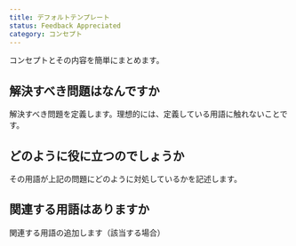 ```yaml
---
title: デフォルトテンプレート
status: Feedback Appreciated
category: コンセプト
---
```


コンセプトとその内容を簡単にまとめます。

## 解決すべき問題はなんですか

解決すべき問題を定義します。理想的には、定義している用語に触れないことです。

## どのように役に立つのでしょうか

その用語が上記の問題にどのように対処しているかを記述します。

## 関連する用語はありますか

関連する用語の追加します（該当する場合）
